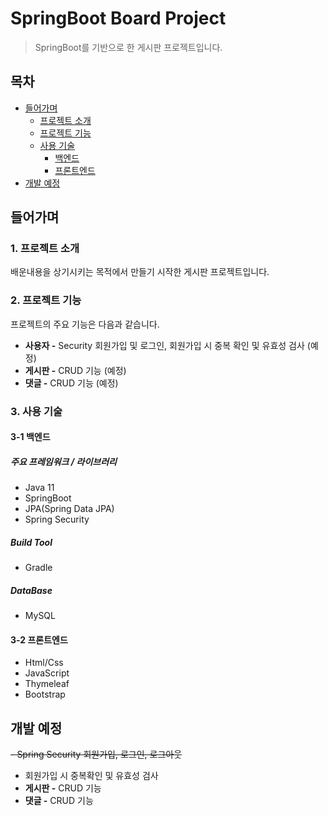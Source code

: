 # SpringBoot Board Project
> SpringBoot를 기반으로 한 게시판 프로젝트입니다.

## 목차
- [들어가며](#들어가며)
  - [프로젝트 소개](#1-프로젝트-소개)    
  - [프로젝트 기능](#2-프로젝트-기능)    
  - [사용 기술](#3-사용-기술)   
     - [백엔드](#3-1-백엔드)
     - [프론트엔드](#3-2-프론트엔드)
- [개발 예정](#개발-예정)


## 들어가며
### 1. 프로젝트 소개

  배운내용을 상기시키는 목적에서 만들기 시작한 게시판 프로젝트입니다.

### 2. 프로젝트 기능

  프로젝트의 주요 기능은 다음과 같습니다.

  - **사용자 -** Security 회원가입 및 로그인, 회원가입 시 중복 확인 및 유효성 검사 (예정)
  - **게시판 -** CRUD 기능 (예정)
  - **댓글 -** CRUD 기능 (예정)

### 3. 사용 기술

  #### 3-1 백엔드

  ##### 주요 프레임워크 / 라이브러리
  - Java 11
  - SpringBoot
  - JPA(Spring Data JPA)
  - Spring Security

  ##### Build Tool
  - Gradle

  ##### DataBase
  - MySQL

  #### 3-2 프론트엔드
  - Html/Css
  - JavaScript
  - Thymeleaf
  - Bootstrap 

## 개발 예정
 ~~- Spring Security 회원가입, 로그인, 로그아웃~~
 - 회원가입 시 중복확인 및 유효성 검사
 - **게시판 -** CRUD 기능
 - **댓글 -** CRUD 기능

